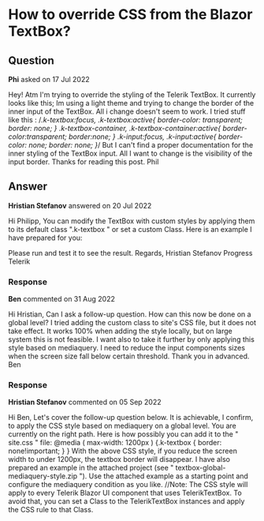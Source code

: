 # How to override CSS from the Blazor TextBox?

## Question

**Phi** asked on 17 Jul 2022

Hey! Atm I'm trying to override the styling of the Telerik TextBox. It currently looks like this; Im using a light theme and trying to change the border of the inner input of the TextBox. All i change doesn't seem to work. I tried stuff like this : /*.k-textbox:focus, .k-textbox:active{ border-color: transparent; border: none; } .k-textbox-container, .k-textbox-container:active{ border-color:transparent; border:none; } .k-input:focus, .k-input:active{ border-color: none; border: none; }*/ But I can't find a proper documentation for the inner styling of the TextBox input. All I want to change is the visibility of the input border. Thanks for reading this post. Phil

## Answer

**Hristian Stefanov** answered on 20 Jul 2022

Hi Philipp, You can modify the TextBox with custom styles by applying them to its default class ".k-textbox " or set a custom Class. Here is an example I have prepared for you: <style>.k-textbox { border: none;
} </style> <div class="box-content" style="margin: auto;"> <TelerikTextBox Width="200px" PlaceHolder="Type your message here"> </TelerikTextBox> </div> Please run and test it to see the result. Regards, Hristian Stefanov Progress Telerik

### Response

**Ben** commented on 31 Aug 2022

Hi Hristian, Can I ask a follow-up question. How can this now be done on a global level? I tried adding the custom class to site's CSS file, but it does not take effect. It works 100% when adding the style locally, but on large system this is not feasible. I want also to take it further by only applying this style based on mediaquery. I need to reduce the input components sizes when the screen size fall below certain threshold. Thank you in advanced. Ben

### Response

**Hristian Stefanov** commented on 05 Sep 2022

Hi Ben, Let's cover the follow-up question below. It is achievable, I confirm, to apply the CSS style based on mediaquery on a global level. You are currently on the right path. Here is how possibly you can add it to the " site.css " file: @media ( max-width: 1200px ) {.k-textbox { border: none!important;
}
} With the above CSS style, if you reduce the screen width to under 1200px, the textbox border will disappear. I have also prepared an example in the attached project (see " textbox-global-mediaquery-style.zip "). Use the attached example as a starting point and configure the mediaquery condition as you like. //Note: The CSS style will apply to every Telerik Blazor UI component that uses TelerikTextBox. To avoid that, you can set a Class to the TelerikTextBox instances and apply the CSS rule to that Class.
